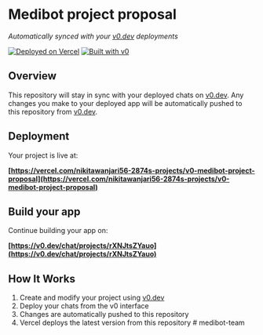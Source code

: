 # Medibot project proposal

*Automatically synced with your [v0.dev](https://v0.dev) deployments*

[![Deployed on Vercel](https://img.shields.io/badge/Deployed%20on-Vercel-black?style=for-the-badge&logo=vercel)](https://vercel.com/nikitawanjari56-2874s-projects/v0-medibot-project-proposal)
[![Built with v0](https://img.shields.io/badge/Built%20with-v0.dev-black?style=for-the-badge)](https://v0.dev/chat/projects/rXNJtsZYauo)

## Overview

This repository will stay in sync with your deployed chats on [v0.dev](https://v0.dev).
Any changes you make to your deployed app will be automatically pushed to this repository from [v0.dev](https://v0.dev).

## Deployment

Your project is live at:

**[https://vercel.com/nikitawanjari56-2874s-projects/v0-medibot-project-proposal](https://vercel.com/nikitawanjari56-2874s-projects/v0-medibot-project-proposal)**

## Build your app

Continue building your app on:

**[https://v0.dev/chat/projects/rXNJtsZYauo](https://v0.dev/chat/projects/rXNJtsZYauo)**

## How It Works

1. Create and modify your project using [v0.dev](https://v0.dev)
2. Deploy your chats from the v0 interface
3. Changes are automatically pushed to this repository
4. Vercel deploys the latest version from this repository
#   m e d i b o t - t e a m  
 